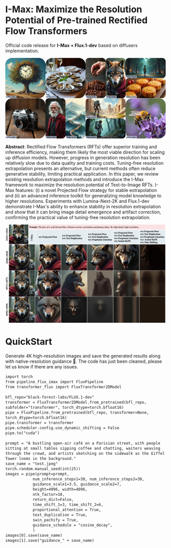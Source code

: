 # I-Max: Maximize the Resolution Potential of Pre-trained Rectified Flow Transformers
Official code release for **I-Max + Flux.1-dev** based on diffusers implementation.

<img src="figures/Flux-Pro.jpg" width="800"/>

**Abstract**: Rectified Flow Transformers (RFTs) offer superior training and inference efficiency, making them likely the most viable direction for scaling up diffusion models. However, progress in generation resolution has been relatively slow due to data quality and training costs. Tuning-free resolution extrapolation presents an alternative, but current methods often reduce generative stability, limiting practical application. In this paper, we review existing resolution extrapolation methods and introduce the I-Max framework to maximize the resolution potential of Text-to-Image RFTs. I-Max features: (i) a novel Projected Flow strategy for stable extrapolation and (ii) an advanced inference toolkit for generalizing model knowledge to higher resolutions. Experiments with Lumina-Next-2K and Flux.1-dev demonstrate I-Max's ability to enhance stability in resolution extrapolation and show that it can bring image detail emergence and artifact correction, confirming the practical value of tuning-free resolution extrapolation.

<img src="figures/ablation_flux.jpg" width="800"/>

# QuickStart
Generate 4K high-resolution images and save the generated results along with native-resolution guidance 🤗. The code has just been cleaned, please let us know if there are any issues.
```
import torch
from pipeline_flux_imax import FluxPipeline
from transformer_flux import FluxTransformer2DModel

bfl_repo="black-forest-labs/FLUX.1-dev"
transformer = FluxTransformer2DModel.from_pretrained(bfl_repo, subfolder="transformer", torch_dtype=torch.bfloat16)
pipe = FluxPipeline.from_pretrained(bfl_repo, transformer=None, torch_dtype=torch.bfloat16)
pipe.transformer = transformer
pipe.scheduler.config.use_dynamic_shifting = False
pipe.to("cuda")

prompt = "A bustling open-air café on a Parisian street, with people sitting at small tables sipping coffee and chatting, waiters weaving through the crowd, and artists sketching on the sidewalk as the Eiffel Tower looms in the background." 
save_name = "test.jpeg"
torch.random.manual_seed(int(25))
images = pipe(prompt=prompt,
            num_inference_steps1=30, num_inference_steps2=30, 
            guidance_scale1=3.5, guidance_scale2=7,
            height=4096, width=4096,
            ntk_factor=10,
            return_dict=False,
            time_shift_1=3, time_shift_2=6,
            proportional_attention = True,
            text_duplication = True,
            swin_pachify = True,
            guidance_schedule = "cosine_decay",
            )
images[0].save(save_name)
images[1].save("guidance_" + save_name)
```
